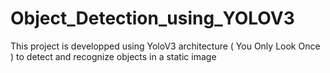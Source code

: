 # Object_Detection_using_YOLOV3
This project is developped using YoloV3 architecture ( You Only Look Once ) to detect and recognize objects in a static image
